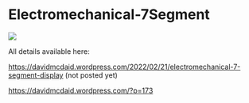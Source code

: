 # Electromechanical-7Segment

![](other/ezgif-5-9716ad1de3.gif)

All details available here: 

https://davidmcdaid.wordpress.com/2022/02/21/electromechanical-7-segment-display (not posted yet)

https://davidmcdaid.wordpress.com/?p=173
